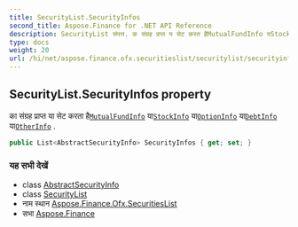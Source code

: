 ```yaml
---
title: SecurityList.SecurityInfos
second_title: Aspose.Finance for .NET API Reference
description: SecurityList संपत्त. क संग्रह प्रप्त य सेट करत हैMutualFundInfo यStockInfo यOptionInfo यDebtInfo यOtherInfo .
type: docs
weight: 20
url: /hi/net/aspose.finance.ofx.securitieslist/securitylist/securityinfos/
---
```

## SecurityList.SecurityInfos property

का संग्रह प्राप्त या सेट करता है[`MutualFundInfo`](../../mutualfundinfo/) या[`StockInfo`](../../stockinfo/) या[`OptionInfo`](../../optioninfo/) या[`DebtInfo`](../../debtinfo/) या[`OtherInfo`](../../otherinfo/) .

```csharp
public List<AbstractSecurityInfo> SecurityInfos { get; set; }
```

### यह सभी देखें

* class [AbstractSecurityInfo](../../abstractsecurityinfo/)
* class [SecurityList](../)
* नाम स्थान [Aspose.Finance.Ofx.SecuritiesList](../../securitylist/)
* सभा [Aspose.Finance](../../../)


